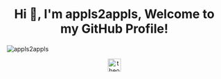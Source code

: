 <h1 align="center">Hi 👋, I'm appls2appls, Welcome to my GitHub Profile!</h1>

<p>&nbsp;<img align="center" src="https://github-readme-stats.vercel.app/api?username=appls2appls&show_icons=true" alt="appls2appls" /></p>

<p align="center">
<a href="https://www.youtube.com/channel/UCf0HXs0KoIV-AxgTeU7Ojfg" target="blank"><img align="center" src="https://cdn.jsdelivr.net/npm/simple-icons@3.0.1/icons/youtube.svg" alt="theotherapple" height="30" width="30" /></a>
</p>

